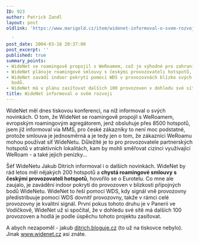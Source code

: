 ```yaml
---
ID: 923
author: Patrick Zandl
layout: post
oldlink: 'https://www.marigold.cz/item/widenet-informoval-o-svem-rozvoji

  '
post_date: 2004-03-16 20:37:00
post_excerpt: ''
published: true
summary_points:
- WideNet se roamingově propojil s WeRoamem, což je výhodné pro zahraniční zákazníky.
- WideNet plánuje roamingové smlouvy s českými provozovateli hotspotů, například Eurotelem.
- WideNet zavádí indoor pokrytí pomocí WDS v provozovnách blízko svých přípojných
  bodů.
- WideNet má v plánu zasíťovat dalších 100 provozoven v dohledu své sítě.
title: WideNet informoval o svém rozvoji
---
```


<p>
WideNet měl dnes tiskovou konferenci, na níž informoval o svých novinkách. O tom, že WideNet se roamingově propojil s WeRoamem, evropským roamingovým agregátorem, jenž obsluhuje přes 8500 hotspotů, jsem již informoval via MMS, pro české zákazníky to není moc podstatné, protože smlouva je jednosměrná a je tedy jen o tom, že zákazníci WeRoamu mohou používat síť WideNetu. Důležité je to pro provozovatele partnerských hotspotů v atraktivních lokalitách, kam by mohli směřovat cizinci využívající WeRoam - a také jejich penízky...</p>

<p>
Šéf WideNetu Jakub Ditrich informoval i o dalších novinkách. WideNet by rád letos měl nějakých 200 hotspotů a <STRONG>chystá roamingové smlouvy s českými provozovateli hotspotů</STRONG>, hovořilo se o Eurotelu. Co mne ale zaujalo, je zavádění indoor pokrytí do provozoven v blízkosti přípojných bodů WideNetu. WideNet to řeší pomocí WDS, kdy signál vně provozovny předistribuuje pomocí WDS dovnitř provozovny, takže v rámci celé provozovny je kvalitní signál. První pokus tohoto druhu je v Panerii ve Vodičkově, WideNet už si spočítal, že v dohledu své sítě má dalších 100 provozoven a hodlá je podle úspěchu tohoto projektu zasíťovat. </p>

<p>
A abych nezapoměl - jakub <A href="http://ditrich.bloguje.cz/" target=_blank>ditrich.bloguje.cz</A> (to už na tiskovce nebylo). Jinak <A href="http://www.widenet.cz">www.widenet.cz</A> asi znáte.</p>